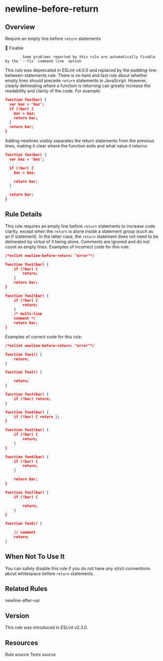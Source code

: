 
# newline-before-return
## Overview
Require an empty line before `return` statements


🔧 Fixable

            Some problems reported by this rule are automatically fixable by the `--fix` command line  option
        


This rule was deprecated in ESLint v4.0.0 and replaced by the padding-line-between-statements  rule.
There is no hard and fast rule about whether empty lines should precede `return` statements in JavaScript. However, clearly delineating where a function is returning can greatly increase the readability and clarity of the code. For example:

```json
function foo(bar) {
  var baz = 'baz';
  if (!bar) {
    bar = baz;
    return bar;
  }
  return bar;
}
```
Adding newlines visibly separates the return statements from the previous lines, making it clear where the function exits and what value it returns:

```json
function foo(bar) {
  var baz = 'baz';

  if (!bar) {
    bar = baz;

    return bar;
  }

  return bar;
}
```
## Rule Details
This rule requires an empty line before `return` statements to increase code clarity, except when the `return` is alone inside a statement group (such as an if statement). In the latter case, the `return` statement does not need to be delineated by virtue of it being alone. Comments are ignored and do not count as empty lines.
Examples of incorrect code for this rule:


```json
/*eslint newline-before-return: "error"*/

function foo1(bar) {
    if (!bar) {
        return;
    }
    return bar;
}

function foo2(bar) {
    if (!bar) {
        return;
    }
    /* multi-line
    comment */
    return bar;
}
```
Examples of correct code for this rule:


```json
/*eslint newline-before-return: "error"*/

function foo1() {
    return;
}

function foo2() {

    return;
}

function foo3(bar) {
    if (!bar) return;
}

function foo4(bar) {
    if (!bar) { return };
}

function foo5(bar) {
    if (!bar) {
        return;
    }
}

function foo6(bar) {
    if (!bar) {
        return;
    }

    return bar;
}

function foo7(bar) {
    if (!bar) {

        return;
    }
}

function foo8() {

    // comment
    return;
}
```
## When Not To Use It
You can safely disable this rule if you do not have any strict conventions about whitespace before `return` statements.
## Related Rules


newline-after-var 


## Version
This rule was introduced in ESLint v2.3.0.
## Resources

Rule source 
Tests source 


